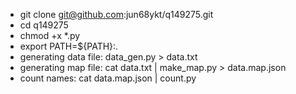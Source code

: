 - git clone git@github.com:jun68ykt/q149275.git
- cd q149275
- chmod +x *.py
- export PATH=${PATH}:.
- generating data file: data_gen.py > data.txt
- generating map file: cat data.txt | make_map.py > data.map.json
- count names: cat data.map.json | count.py
